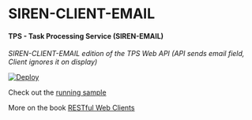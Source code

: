 # SIREN-CLIENT-EMAIL

#### TPS - Task Processing Service (SIREN-EMAIL)

*SIREN-CLIENT-EMAIL edition of the TPS Web API (API sends email field, Client ignores it on display)*

[![Deploy](https://www.herokucdn.com/deploy/button.svg)](https://heroku.com/deploy)

Check out the [running sample](http://rwcbook10.herokuapp.com/home/)

More on the book [RESTful Web Clients](http://shop.oreilly.com/product/0636920037958.do)
